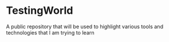 # TestingWorld
A public repository that will be used to highlight various tools and technologies that I am trying to learn
